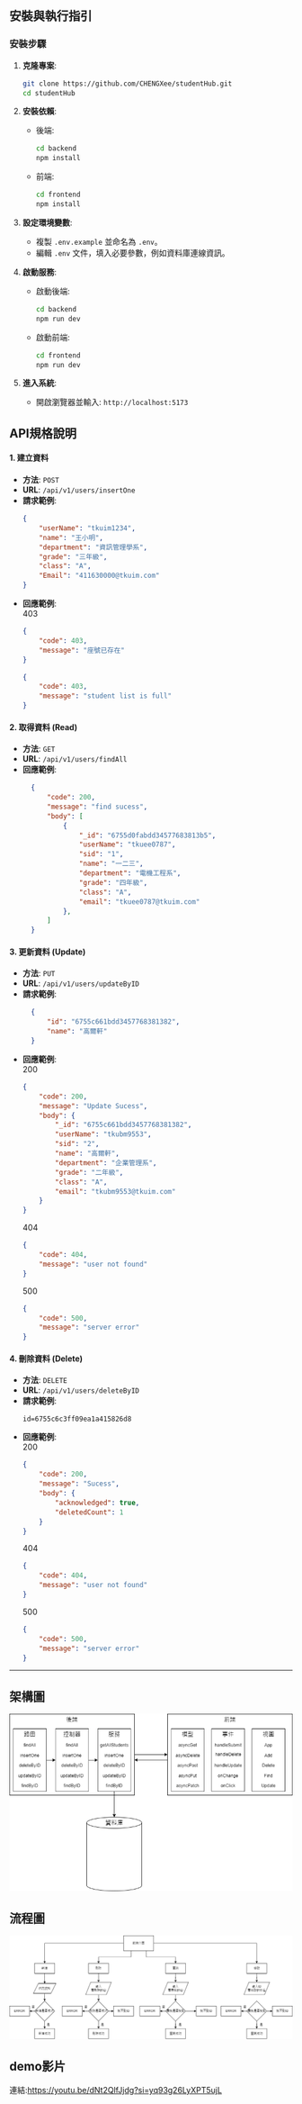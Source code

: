 ## 安裝與執行指引
### 安裝步驟
1. **克隆專案**:
   ```bash
   git clone https://github.com/CHENGXee/studentHub.git
   cd studentHub
   ```
2. **安裝依賴**:
   - 後端:
     ```bash
     cd backend
     npm install
     ```
   - 前端:
     ```bash
     cd frontend
     npm install
     ```
3. **設定環境變數**:
   - 複製 `.env.example` 並命名為 `.env`。
   - 編輯 `.env` 文件，填入必要參數，例如資料庫連線資訊。

4. **啟動服務**:
   - 啟動後端:
     ```bash
     cd backend
     npm run dev
     ```
   - 啟動前端:
     ```bash
     cd frontend
     npm run dev
     ```
5. **進入系統**:
   - 開啟瀏覽器並輸入: `http://localhost:5173`

## API規格說明
#### 1. 建立資料
- **方法**: `POST`
- **URL**: `/api/v1/users/insertOne`
- **請求範例**:  
    ```json
    {
        "userName": "tkuim1234",
        "name": "王小明",
        "department": "資訊管理學系",
        "grade": "三年級",
        "class": "A",
        "Email": "411630000@tkuim.com"
    }
    ```
- **回應範例**:  
    403
    ```json
    {
        "code": 403,
        "message": "座號已存在"
    }
    ```
    ```json
    {
        "code": 403,
        "message": "student list is full"
    }
    ```
#### 2. 取得資料 (Read)
- **方法**: `GET`
- **URL**: `/api/v1/users/findAll`
- **回應範例**:
  ```json
    {
        "code": 200,
        "message": "find sucess",
        "body": [
            {
                "_id": "6755d0fabdd34577683813b5",
                "userName": "tkuee0787",
                "sid": "1",
                "name": "一二三",
                "department": "電機工程系",
                "grade": "四年級",
                "class": "A",
                "email": "tkuee0787@tkuim.com"
            },
        ]
    }
  ```
#### 3. 更新資料 (Update)
- **方法**: `PUT`
- **URL**: `/api/v1/users/updateByID`
- **請求範例**:
  ```json
    {
        "id": "6755c661bdd3457768381382",
        "name": "高爾軒"   
    }
  ```
- **回應範例**:  
    200
    ```json
    {
        "code": 200,
        "message": "Update Sucess",
        "body": {
            "_id": "6755c661bdd3457768381382",
            "userName": "tkubm9553",
            "sid": "2",
            "name": "高爾軒",
            "department": "企業管理系",
            "grade": "二年級",
            "class": "A",
            "email": "tkubm9553@tkuim.com"
        }
    }
    ```
    404
    ```json
    {
        "code": 404,
        "message": "user not found"
    }
    ```
    500
    ```json
    {
        "code": 500,
        "message": "server error"
    }
    ```

#### 4. 刪除資料 (Delete)
- **方法**: `DELETE`
- **URL**: `/api/v1/users/deleteByID`
- **請求範例**:
    ```
    id=6755c6c3ff09ea1a415826d8
    ```
- **回應範例**:  
    200
    ```json
    {
        "code": 200,
        "message": "Sucess",
        "body": {
            "acknowledged": true,
            "deletedCount": 1
        }
    }
    ```
    404
    ```json
    {
        "code": 404,
        "message": "user not found"
    }
    ```
    500
    ```json
    {
        "code": 500,
        "message": "server error"
    }
    ```

---
## 架構圖
![image](https://github.com/CHENGXee/studentHub/blob/main/%E6%9E%B6%E6%A7%8B%E5%9C%96.png?raw=true)
## 流程圖
![image](https://github.com/CHENGXee/studentHub/blob/main/%E6%B5%81%E7%A8%8B%E5%9C%96.png?raw=true)
## demo影片
連結:https://youtu.be/dNt2QlfJjdg?si=yq93g26LyXPT5ujL